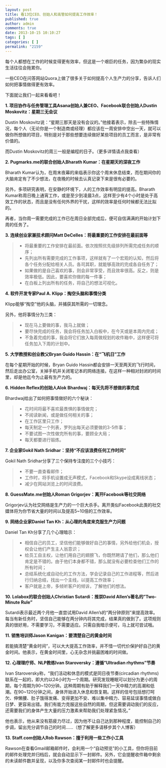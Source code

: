 ```yaml
---
layout: post
title: 看13位CEO、创始人和高管如何提高工作效率！
published: true
author: admin
comments: true
date: 2013-10-15 10:10:27
tags: [ ]
categories: [ ]
permalink: "2159"
---
```

每个人都想在工作的时候变得更有效率，但这是一个艰巨的任务，因为繁杂的现实生活往往会拖累你。

一些CEO在问答网站Quora上做了很多关于如何提高个人生产力的分享，告诉人们如何把事情做得更有效率。

下面就让我们一起来看看吧！

**1. 项目协作与任务管理工具Asana创始人兼CEO、Facebook联合创始人Dustin Moskovitz：星期三无会议**



Dustin Moskovitz说：“星期三那天是没有会议的。”他接着表示，除去一些特殊情况，每个人（无论你是一个制造商或经理）都应该在一周安排中空出一天，就可以做你所想做的项目，特别是对于那些想要连续做好某些项目的员工而言，是非常有价值的。

而Dustin Moskovitz的周三一般是编程的日子。（更多详情请点我查看）

**2. Pugmarks.me的联合创始人Bharath Kumar：在星期天的深夜工作**



Bharath Kumar认为，在周末夜幕的来临表示你这个周末休息结束，而在期间你的大脑肯定有了不少想法，在夜晚的时候去认真记录下来是很有必要的。

另外，多项研究表明，在安静的环境下，人的工作效率有明显的提高。Bharath Kumar称周日晚上通宵工作，或是至少到凌晨3点，这样至少有4个小时是处于高效工作的状态，而且是没有任何外界的干扰，这样的效率是任何时候都无法比拟的。

再者，当你周一需要完成的工作已在周日全部完成后，便可自信满满的开始计划下周的任务了。

**3. 连续创业家兼技术顾问Matt DeCelles：将最重要的工作安排在最前面等**



>   * 将最重要的工作安排在最前面。依次按照优先级排列所需完成任务的顺序；
>   * 先列出所有需要完成的工作事项，这样就有了一个宏观的认知，然后将各个任务分配给相关人员。各司其职，就能够高效的完成各自任务了；
>   * 如果做的是自己喜欢的事，则会非常享受，而且效率很高。反之，则是效率极低。因此，要喜欢你做的每一件事；
>   * 在白板上列出所有的任务，将自己的想法可视化。

**4. 软件开发专家Paul A. Klipp：掏空头脑和事情分类**



Klipp能够“掏空”他的头脑，并捕获其所需的一切理念。

另外，他将事情分为三类：

>   * 现在马上要做的事，我马上就做；
>   * 要尽快完成的任务，我会将任务加入白板中，在今天或是本周内完成；
>   * 不急着完成的事，我会将它们放入每周做规划的收件箱中，这样便可将任务加入下周的计划中。

**5. 大学教授和创业教父Bryan Guido Hassin：在“飞机日”工作**



在每个星期开始的时候，Bryan Guido Hassin都会安排一天至两天的飞行时间，然后走出办公室，关掉手机并关闭笔记本的网络连接。在这样一种相对封闭的时间里，却是他迄今为止最有生产力的。

**6. Hidden Reflex的创始人Alok Bhardwaj：每天先将不想做的事完成**



Bhardwaj给出了如何把事情做好的六个秘诀：

>   * 花时间将最不喜欢最畏惧的事情做完；
>   * 不阅读新闻，或是做任何相关的事；
>   * 在工作区里只工作；
>   * 每天制定一个列表，罗列出每天必须要做的3-5件事；
>   * 不要试图一次性做完所有的事，要顾全大局；
>   * 每天都要进行锻炼。

**7. 企业家Gokil Nath Sridhar：坚持“不应该浪费任何工作时间”**



Gokil Nath Sridhar分享了三个保持专注度的三个小技巧：

>   * 不要一直查看邮件；
>   * 工作时，将手机设置成无声模式，Facebook和Skype设成离线状态；
>   * 减少在网站浏览上的时间浪费。

**8. GuessMate.me创始人Roman Grigorjev：离开Facebook等社交网络**



Grigorjev认为社交网络是生产力的一个巨大杀手。离开类似Facebook此类的社交媒体将为你节省大量的时间以及提高5~10倍的工作效率。

**9. 网络企业家Daniel Tan Kh：从心理的角度来克服生产力问题**



Daniel Tan Kh分享了几个心理暗示：

>   * 相信自己的员工，坚信他们能够做好自己的事情，另外给他们机会，授权会让他们产生主人翁意识；
>   * 给员工自主权，让他们用自己的翅膀飞，你既然聘请了他们，那么他们肯定是不错的。由于他们本身都不错，那么就没有必要检查他们工作的所有时间；
>   * 总结系统化或自动化的工作方法，学会记录自己的工作进程等，然后进行归纳总结，找出一个主线，以提高工作效率；
>   * 客户就是上帝，多倾听客户的倾诉，了解他们的想法。

**10. Lolabox的联合创始人Christian Sutardi：推崇David Allen&#8217;s著名的&#8221;Two-Minute Rule&#8221;**



Sutardi表示最近两个月他一直尝试用David Allen&#8217;s的“两分钟原则”来提高效率。每当有新任务时，坚信自己能够在两分钟内将其完成，结果真的做到了。这项规则真的很好用，不需要学习，不需要适应。只需自我暗示便可，马上就可尝试哦。

**11. 销售培训师Jason Kanigan：要清楚自己的黄金时间**



若能搞清楚​​“黄金时间”，可以大大提高工作效率，并不惜一切代价保护好自己的黄金时间。他表示，在黄金时间里，心无杂念并挑最困难的时间做。

**12. 心理理疗师、NLP教练Ivan Staroversky：遵循&#8221;Ultradian rhythms&#8221;节奏**



Ivan Staroversky称，“我们活动和休息的模式是同日夜节奏(circadian rhythms)联系在一起的，即大约以24小时为一个周期。研究发现睡眠可以划分为更小的周期，每个周期为90~120分钟。这种周期有助于解释我们一天中精力的高潮和低潮。在90~120分钟之间，身体开始进入休息和恢复期。这样的信号包括想打呵欠、伸懒腰、肚子饿得发痛、变得更加不安、难以集中精力、容易延误事情或做白日梦、更容易出错。我们有能力克服这些自然的周期，但这需要调动我们的反应，还需要我们的身体产生大量的压力激素来帮助我们处理紧急情况。”

他也表示，他从来没有筋疲力尽过，因为他不让自己达到那种程度，能控制自己的步调，留出充分调节自己的时间……（想了解更多请移步其个人博客）

**13. Staff.com创始人Rob Rawson：擅于利用一些工作小工具**



Rawson在查看Gmail邮箱邮件时，会利用一个“自动预览”的小工具，但你将目前的邮件处理完并归档后，就会自动显示下一封邮件。另外，它会提醒收件箱中剩余的未读邮件数并呈现，以及你多次查阅某一封邮件时也会提醒。
